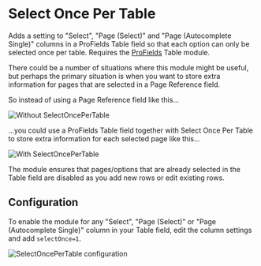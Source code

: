 # Select Once Per Table

Adds a setting to "Select", "Page (Select)" and "Page (Autocomplete Single)" columns in a ProFields Table field so that each option can only be selected once per table. Requires the [ProFields](https://processwire.com/store/pro-fields/) Table module.

There could be a number of situations where this module might be useful, but perhaps the primary situation is when you want to store extra information for pages that are selected in a Page Reference field.

So instead of using a Page Reference field like this...

![Without SelectOncePerTable](https://user-images.githubusercontent.com/1538852/146096627-3a4aa460-101d-4d1e-9d26-d275cb231843.png)

...you could use a ProFields Table field together with Select Once Per Table to store extra information for each selected page like this...

![With SelectOncePerTable](https://user-images.githubusercontent.com/1538852/146096639-e49ade2f-8014-4226-bd37-f47f4bc8e561.png)

The module ensures that pages/options that are already selected in the Table field are disabled as you add new rows or edit existing rows.

## Configuration

To enable the module for any "Select", "Page (Select)" or "Page (Autocomplete Single)" column in your Table field, edit the column settings and add `selectOnce=1`.

![SelectOncePerTable configuration](https://user-images.githubusercontent.com/1538852/146096637-4c6ba047-5c46-4921-8a14-125de56bdd9a.png)
